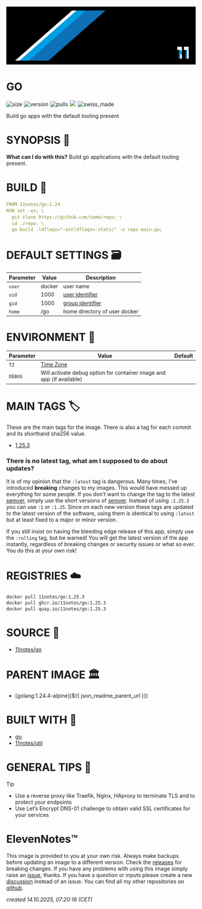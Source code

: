 ![banner](https://github.com/11notes/defaults/blob/main/static/img/banner.png?raw=true)

# GO
![size](https://img.shields.io/docker/image-size/11notes/go/1.25.3?color=0eb305)![5px](https://github.com/11notes/defaults/blob/main/static/img/transparent5x2px.png?raw=true)![version](https://img.shields.io/docker/v/11notes/go/1.25.3?color=eb7a09)![5px](https://github.com/11notes/defaults/blob/main/static/img/transparent5x2px.png?raw=true)![pulls](https://img.shields.io/docker/pulls/11notes/go?color=2b75d6)![5px](https://github.com/11notes/defaults/blob/main/static/img/transparent5x2px.png?raw=true)[<img src="https://img.shields.io/github/issues/11notes/docker-GO?color=7842f5">](https://github.com/11notes/docker-GO/issues)![5px](https://github.com/11notes/defaults/blob/main/static/img/transparent5x2px.png?raw=true)![swiss_made](https://img.shields.io/badge/Swiss_Made-FFFFFF?labelColor=FF0000&logo=data:image/svg%2bxml;base64,PHN2ZyB2ZXJzaW9uPSIxIiB3aWR0aD0iNTEyIiBoZWlnaHQ9IjUxMiIgdmlld0JveD0iMCAwIDMyIDMyIiB4bWxucz0iaHR0cDovL3d3dy53My5vcmcvMjAwMC9zdmciPgogIDxyZWN0IHdpZHRoPSIzMiIgaGVpZ2h0PSIzMiIgZmlsbD0idHJhbnNwYXJlbnQiLz4KICA8cGF0aCBkPSJtMTMgNmg2djdoN3Y2aC03djdoLTZ2LTdoLTd2LTZoN3oiIGZpbGw9IiNmZmYiLz4KPC9zdmc+)

Build go apps with the default tooling present

# SYNOPSIS 📖
**What can I do with this?** Build go applications with the default tooling present.

# BUILD 🚧
```yaml
FROM 11notes/go:1.24
RUN set -ex; \
  git clone https://github.com/some/repo; \
  cd ./repo; \
  go build -ldflags="-extldflags=-static" -o repo main.go;
```

# DEFAULT SETTINGS 🗃️
| Parameter | Value | Description |
| --- | --- | --- |
| `user` | docker | user name |
| `uid` | 1000 | [user identifier](https://en.wikipedia.org/wiki/User_identifier) |
| `gid` | 1000 | [group identifier](https://en.wikipedia.org/wiki/Group_identifier) |
| `home` | /go | home directory of user docker |

# ENVIRONMENT 📝
| Parameter | Value | Default |
| --- | --- | --- |
| `TZ` | [Time Zone](https://en.wikipedia.org/wiki/List_of_tz_database_time_zones) | |
| `DEBUG` | Will activate debug option for container image and app (if available) | |

# MAIN TAGS 🏷️
These are the main tags for the image. There is also a tag for each commit and its shorthand sha256 value.

* [1.25.3](https://hub.docker.com/r/11notes/go/tags?name=1.25.3)

### There is no latest tag, what am I supposed to do about updates?
It is of my opinion that the ```:latest``` tag is dangerous. Many times, I’ve introduced **breaking** changes to my images. This would have messed up everything for some people. If you don’t want to change the tag to the latest [semver](https://semver.org/), simply use the short versions of [semver](https://semver.org/). Instead of using ```:1.25.3``` you can use ```:1``` or ```:1.25```. Since on each new version these tags are updated to the latest version of the software, using them is identical to using ```:latest``` but at least fixed to a major or minor version.

If you still insist on having the bleeding edge release of this app, simply use the ```:rolling``` tag, but be warned! You will get the latest version of the app instantly, regardless of breaking changes or security issues or what so ever. You do this at your own risk!

# REGISTRIES ☁️
```
docker pull 11notes/go:1.25.3
docker pull ghcr.io/11notes/go:1.25.3
docker pull quay.io/11notes/go:1.25.3
```

# SOURCE 💾
* [11notes/go](https://github.com/11notes/docker-GO)

# PARENT IMAGE 🏛️
* [golang:1.24.4-alpine](${{ json_readme_parent_url }})

# BUILT WITH 🧰
* [go](https://github.com/golang/go)
* [11notes/util](https://github.com/11notes/docker-util)

# GENERAL TIPS 📌
> [!TIP]
>* Use a reverse proxy like Traefik, Nginx, HAproxy to terminate TLS and to protect your endpoints
>* Use Let’s Encrypt DNS-01 challenge to obtain valid SSL certificates for your services

# ElevenNotes™️
This image is provided to you at your own risk. Always make backups before updating an image to a different version. Check the [releases](https://github.com/11notes/docker-go/releases) for breaking changes. If you have any problems with using this image simply raise an [issue](https://github.com/11notes/docker-go/issues), thanks. If you have a question or inputs please create a new [discussion](https://github.com/11notes/docker-go/discussions) instead of an issue. You can find all my other repositories on [github](https://github.com/11notes?tab=repositories).

*created 14.10.2025, 07:20:16 (CET)*